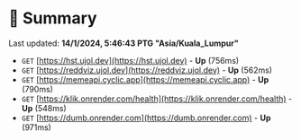 # 📖 Summary
Last updated: **14/1/2024, 5:46:43 PTG "Asia/Kuala_Lumpur"**

- `GET` [https://hst.ujol.dev](https://hst.ujol.dev) - **Up** (756ms)
- `GET` [https://reddviz.ujol.dev](https://reddviz.ujol.dev) - **Up** (562ms)
- `GET` [https://memeapi.cyclic.app](https://memeapi.cyclic.app) - **Up** (790ms)
- `GET` [https://klik.onrender.com/health](https://klik.onrender.com/health) - **Up** (548ms)
- `GET` [https://dumb.onrender.com](https://dumb.onrender.com) - **Up** (971ms)
